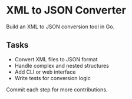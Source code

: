 # XML to JSON Converter

Build an XML to JSON conversion tool in Go.

## Tasks
- Convert XML files to JSON format
- Handle complex and nested structures
- Add CLI or web interface
- Write tests for conversion logic

Commit each step for more contributions.
